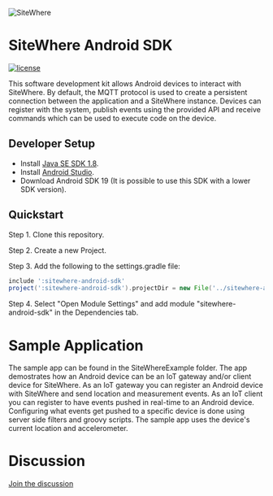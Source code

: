 ![SiteWhere](https://s3.amazonaws.com/sitewhere-demo/sitewhere-small.png)

# SiteWhere Android SDK

[![license](https://img.shields.io/badge/license-CPAL--1-blue.svg?style=flat)](https://raw.githubusercontent.com/sitewhere/sitewhere-android-sdk/master/LICENSE.txt)

This software development kit allows Android devices to interact with SiteWhere.
By default, the MQTT protocol is used to create a persistent connection between the
application and a SiteWhere instance. Devices can register with the system, publish events
using the provided API and receive commands which can be used to execute code on the
device.

## Developer Setup

* Install [Java SE SDK 1.8](https://www.oracle.com/technetwork/java/javase/downloads/jdk8-downloads-2133151.html).
* Install [Android Studio](http://developer.android.com/sdk/index.html).
* Download Android SDK 19 (It is possible to use this SDK with a lower SDK version).

## Quickstart

Step 1. Clone this repository.

Step 2. Create a new Project.

Step 3. Add the following to the settings.gradle file:

```groovy
include ':sitewhere-android-sdk'
project(':sitewhere-android-sdk').projectDir = new File('../sitewhere-android-sdk') // <- points to the 'sitewhere-android-sdk' folder inside local repository cloned in Step 1 
```

Step 4. Select "Open Module Settings" and add module "sitewhere-android-sdk" in the Dependencies tab.

# Sample Application

The sample app can be found in the SiteWhereExample folder.  The app demostrates how an Android device can be an IoT gateway and/or client device for SiteWhere.  As an IoT gateway you can register an Android device with SiteWhere and send location and measurement events.  As an IoT client you can register to have events pushed in real-time to an Android device.  Configuring what events get pushed to a specific device is done using server side filters and groovy scripts.  The sample app uses the device's current location and accelerometer.

# Discussion

[Join the discussion](https://discord.gg/sq7sH7B)
